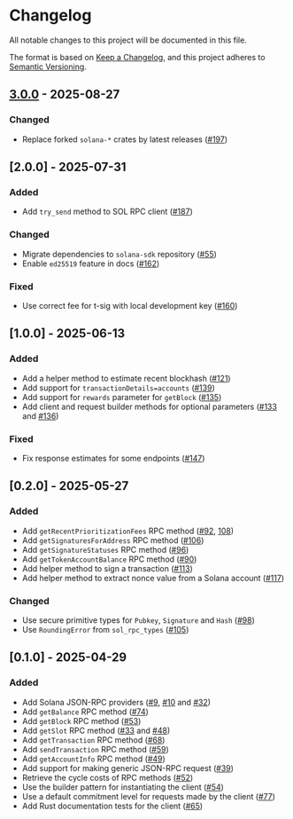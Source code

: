 # Changelog

All notable changes to this project will be documented in this file.

The format is based on [Keep a Changelog](https://keepachangelog.com/en/1.1.0/),
and this project adheres to [Semantic Versioning](https://semver.org/spec/v2.0.0.html).

## [3.0.0] - 2025-08-27

### Changed

- Replace forked `solana-*` crates by latest releases ([#197](https://github.com/dfinity/sol-rpc-canister/pull/197))

[3.0.0]: https://github.com/dfinity/sol-rpc-canister/compare/2.0.0..3.0.0

## [2.0.0] - 2025-07-31

### Added

- Add `try_send` method to SOL RPC client ([#187](https://github.com/dfinity/sol-rpc-canister/pull/187))

### Changed

- Migrate dependencies to `solana-sdk` repository ([#55](https://github.com/dfinity/sol-rpc-canister/pull/55))
- Enable `ed25519` feature in docs ([#162](https://github.com/dfinity/sol-rpc-canister/pull/162))

### Fixed

- Use correct fee for t-sig with local development key ([#160](https://github.com/dfinity/sol-rpc-canister/pull/160))

## [1.0.0] - 2025-06-13

### Added

- Add a helper method to estimate recent blockhash ([#121](https://github.com/dfinity/sol-rpc-canister/pull/121))
- Add support for `transactionDetails=accounts` ([#139](https://github.com/dfinity/sol-rpc-canister/pull/139))
- Add support for `rewards` parameter for `getBlock` ([#135](https://github.com/dfinity/sol-rpc-canister/pull/135))
- Add client and request builder methods for optional parameters ([#133](https://github.com/dfinity/sol-rpc-canister/pull/133) and [#136](https://github.com/dfinity/sol-rpc-canister/pull/136))

### Fixed

- Fix response estimates for some endpoints ([#147](https://github.com/dfinity/sol-rpc-canister/pull/147))

## [0.2.0] - 2025-05-27

### Added

- Add `getRecentPrioritizationFees` RPC method ([#92](https://github.com/dfinity/sol-rpc-canister/pull/92), [108](https://github.com/dfinity/sol-rpc-canister/pull/108))
- Add `getSignaturesForAddress` RPC method ([#106](https://github.com/dfinity/sol-rpc-canister/pull/106))
- Add `getSignatureStatuses` RPC method ([#96](https://github.com/dfinity/sol-rpc-canister/pull/96))
- Add `getTokenAccountBalance` RPC method ([#90](https://github.com/dfinity/sol-rpc-canister/pull/90))
- Add helper method to sign a transaction ([#113](https://github.com/dfinity/sol-rpc-canister/pull/113))
- Add helper method to extract nonce value from a Solana account ([#117](https://github.com/dfinity/sol-rpc-canister/pull/117))

### Changed

- Use secure primitive types for `Pubkey`, `Signature` and `Hash` ([#98](https://github.com/dfinity/sol-rpc-canister/pull/98))
- Use `RoundingError` from `sol_rpc_types` ([#105](https://github.com/dfinity/sol-rpc-canister/pull/105))

## [0.1.0] - 2025-04-29

### Added

- Add Solana JSON-RPC providers ([#9](https://github.com/dfinity/sol-rpc-canister/pull/9), [#10](https://github.com/dfinity/sol-rpc-canister/pull/10) and [#32](https://github.com/dfinity/sol-rpc-canister/pull/32))
- Add `getBalance` RPC method ([#74](https://github.com/dfinity/sol-rpc-canister/pull/74))
- Add `getBlock` RPC method ([#53](https://github.com/dfinity/sol-rpc-canister/pull/53))
- Add `getSlot` RPC method ([#33](https://github.com/dfinity/sol-rpc-canister/pull/33) and [#48](https://github.com/dfinity/sol-rpc-canister/pull/48))
- Add `getTransaction` RPC method ([#68](https://github.com/dfinity/sol-rpc-canister/pull/68))
- Add `sendTransaction` RPC method ([#59](https://github.com/dfinity/sol-rpc-canister/pull/59))
- Add `getAccountInfo` RPC method ([#49](https://github.com/dfinity/sol-rpc-canister/pull/49))
- Add support for making generic JSON-RPC request ([#39](https://github.com/dfinity/sol-rpc-canister/pull/39))
- Retrieve the cycle costs of RPC methods ([#52](https://github.com/dfinity/sol-rpc-canister/pull/52))
- Use the builder pattern for instantiating the client ([#54](https://github.com/dfinity/sol-rpc-canister/pull/54))
- Use a default commitment level for requests made by the client ([#77](https://github.com/dfinity/sol-rpc-canister/pull/77))
- Add Rust documentation tests for the client ([#65](https://github.com/dfinity/sol-rpc-canister/pull/65))
